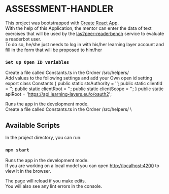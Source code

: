 # ASSESSMENT-HANDLER
This project was bootstrapped with [Create React App](https://github.com/facebook/create-react-app).\
With the help of this Application, the mentor can enter the data of text exercises that will be used by the [las2peer-readerbench](https://github.com/rwth-acis/las2peer-readerbench) service to evaluate a readerbot user.\
To do so, he/she just needs to log in with his/her learning layer account and fill in the form that will be proposed to him/her



### `Set up Open ID variables`
Create a file called Constants.ts in the Ordner /src/helpers/ \
Add values to the following settings and add your Own open id setting\
export class Constants {
    public static stsAuthority = '';
    public static clientId = '';
    public static clientRoot = '';
    public static clientScope = '';
}
  public static apiRoot = 'https://api.learning-layers.eu/o/oauth2';

Runs the app in the development mode.\
Create a file called Constants.ts in the Ordner /src/helpers/ \

## Available Scripts

In the project directory, you can run:

### `npm start`

Runs the app in the development mode.\
If you are working on a local model you can open [http://localhost:4200](http://localhost:4200) to view it in the browser.

The page will reload if you make edits.\
You will also see any lint errors in the console.